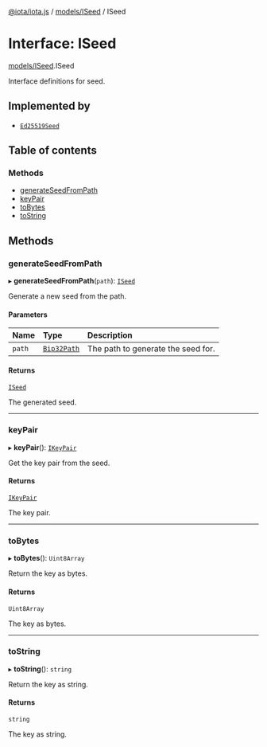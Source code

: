 [@iota/iota.js](../README.md) / [models/ISeed](../modules/models_iseed.md) / ISeed

# Interface: ISeed

[models/ISeed](../modules/models_iseed.md).ISeed

Interface definitions for seed.

## Implemented by

- [`Ed25519Seed`](../classes/seedtypes_ed25519seed.ed25519seed.md)

## Table of contents

### Methods

- [generateSeedFromPath](models_iseed.iseed.md#generateseedfrompath)
- [keyPair](models_iseed.iseed.md#keypair)
- [toBytes](models_iseed.iseed.md#tobytes)
- [toString](models_iseed.iseed.md#tostring)

## Methods

### generateSeedFromPath

▸ **generateSeedFromPath**(`path`): [`ISeed`](models_iseed.iseed.md)

Generate a new seed from the path.

#### Parameters

| Name | Type | Description |
| :------ | :------ | :------ |
| `path` | [`Bip32Path`](../classes/crypto_bip32path.bip32path.md) | The path to generate the seed for. |

#### Returns

[`ISeed`](models_iseed.iseed.md)

The generated seed.

___

### keyPair

▸ **keyPair**(): [`IKeyPair`](models_ikeypair.ikeypair.md)

Get the key pair from the seed.

#### Returns

[`IKeyPair`](models_ikeypair.ikeypair.md)

The key pair.

___

### toBytes

▸ **toBytes**(): `Uint8Array`

Return the key as bytes.

#### Returns

`Uint8Array`

The key as bytes.

___

### toString

▸ **toString**(): `string`

Return the key as string.

#### Returns

`string`

The key as string.
